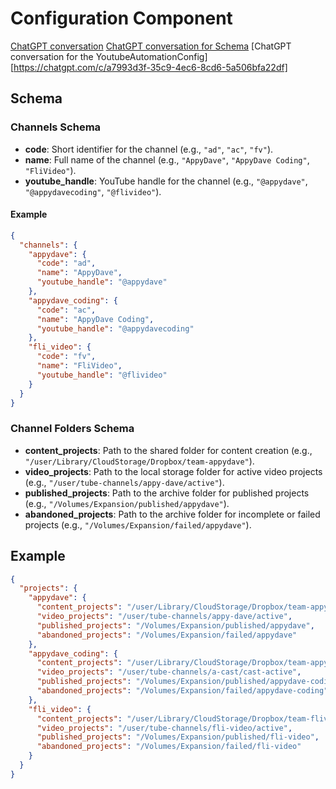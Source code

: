 # Configuration Component

[ChatGPT conversation](https://chatgpt.com/g/g-4dMsIRK3E-ruby-script-assistant/c/d8ea5960-071b-48aa-9fd9-554ca302c7dd)
[ChatGPT conversation for Schema](https://chatgpt.com/c/bb93e7ac-f139-44f9-8b9c-4e74ac2fa461)
[ChatGPT conversation for the YoutubeAutomationConfig][https://chatgpt.com/c/a7993d3f-35c9-4ec6-8cd6-5a506bfa22df]


## Schema

### Channels Schema

- **code**: Short identifier for the channel (e.g., `"ad"`, `"ac"`, `"fv"`).
- **name**: Full name of the channel (e.g., `"AppyDave"`, `"AppyDave Coding"`, `"FliVideo"`).
- **youtube_handle**: YouTube handle for the channel (e.g., `"@appydave"`, `"@appydavecoding"`, `"@flivideo"`).

#### Example

```json
{
  "channels": {
    "appydave": {
      "code": "ad",
      "name": "AppyDave",
      "youtube_handle": "@appydave"
    },
    "appydave_coding": {
      "code": "ac",
      "name": "AppyDave Coding",
      "youtube_handle": "@appydavecoding"
    },
    "fli_video": {
      "code": "fv",
      "name": "FliVideo",
      "youtube_handle": "@flivideo"
    }
  }
}
```

### Channel Folders Schema

- **content_projects**: Path to the shared folder for content creation (e.g., `"/user/Library/CloudStorage/Dropbox/team-appydave"`).
- **video_projects**: Path to the local storage folder for active video projects (e.g., `"/user/tube-channels/appy-dave/active"`).
- **published_projects**: Path to the archive folder for published projects (e.g., `"/Volumes/Expansion/published/appydave"`).
- **abandoned_projects**: Path to the archive folder for incomplete or failed projects (e.g., `"/Volumes/Expansion/failed/appydave"`).

## Example
```json
{
  "projects": {
    "appydave": {
      "content_projects": "/user/Library/CloudStorage/Dropbox/team-appydave",
      "video_projects": "/user/tube-channels/appy-dave/active",
      "published_projects": "/Volumes/Expansion/published/appydave",
      "abandoned_projects": "/Volumes/Expansion/failed/appydave"
    },
    "appydave_coding": {
      "content_projects": "/user/Library/CloudStorage/Dropbox/team-appydavecoding",
      "video_projects": "/user/tube-channels/a-cast/cast-active",
      "published_projects": "/Volumes/Expansion/published/appydave-coding",
      "abandoned_projects": "/Volumes/Expansion/failed/appydave-coding"
    },
    "fli_video": {
      "content_projects": "/user/Library/CloudStorage/Dropbox/team-flivideo",
      "video_projects": "/user/tube-channels/fli-video/active",
      "published_projects": "/Volumes/Expansion/published/fli-video",
      "abandoned_projects": "/Volumes/Expansion/failed/fli-video"
    }
  }
}
```